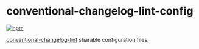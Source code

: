 # conventional-changelog-lint-config

[![npm][npm-image]][npm-url]

[conventional-changelog-lint](https://github.com/marionebl/conventional-changelog-lint) sharable configuration files.

[npm-image]: https://img.shields.io/npm/v/@whizark/conventional-changelog-lint-config.svg
[npm-url]: https://www.npmjs.com/@whizark/conventional-changelog-lint-config
